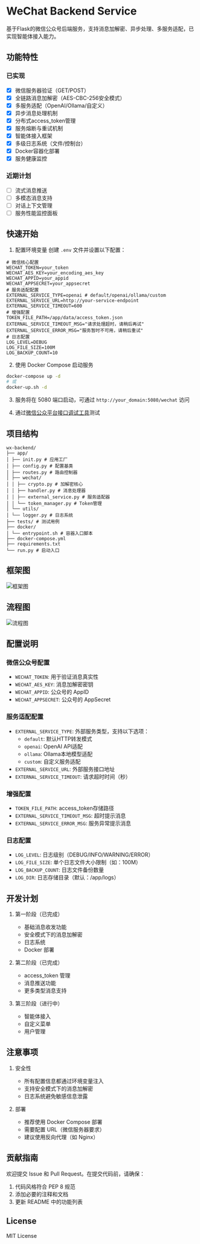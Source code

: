 # WeChat Backend Service

基于Flask的微信公众号后端服务，支持消息加解密、异步处理、多服务适配，已实现智能体接入能力。

## 功能特性

### 已实现
- [x] 微信服务器验证（GET/POST）
- [x] 全链路消息加解密（AES-CBC-256安全模式）
- [x] 多服务适配（OpenAI/Ollama/自定义）
- [x] 异步消息处理机制
- [x] 分布式access_token管理
- [x] 服务熔断与重试机制
- [x] 智能体接入框架
- [x] 多级日志系统（文件/控制台）
- [x] Docker容器化部署
- [x] 服务健康监控

### 近期计划
- [ ] 流式消息推送
- [ ] 多模态消息支持
- [ ] 对话上下文管理
- [ ] 服务性能监控面板

## 快速开始

1. 配置环境变量
创建 `.env` 文件并设置以下配置：

```env
# 微信核心配置
WECHAT_TOKEN=your_token
WECHAT_AES_KEY=your_encoding_aes_key
WECHAT_APPID=your_appid
WECHAT_APPSECRET=your_appsecret
# 服务适配配置
EXTERNAL_SERVICE_TYPE=openai # default/openai/ollama/custom
EXTERNAL_SERVICE_URL=http://your-service-endpoint
EXTERNAL_SERVICE_TIMEOUT=600
# 增强配置
TOKEN_FILE_PATH=/app/data/access_token.json
EXTERNAL_SERVICE_TIMEOUT_MSG="请求处理超时，请稍后再试"
EXTERNAL_SERVICE_ERROR_MSG="服务暂时不可用，请稍后重试"
# 日志配置
LOG_LEVEL=DEBUG
LOG_FILE_SIZE=100M
LOG_BACKUP_COUNT=10
```

2. 使用 Docker Compose 启动服务
```bash
docker-compose up -d
# 或
docker-up.sh -d
```

3. 服务将在 5080 端口启动，可通过 `http://your_domain:5080/wechat` 访问

4. 通过[微信公众平台接口调试工具](https://mp.weixin.qq.com/debug/)测试

## 项目结构

```
wx-backend/
├── app/
│ ├── init.py # 应用工厂
│ ├── config.py # 配置基类
│ ├── routes.py # 路由控制器
│ ├── wechat/
│ │ ├── crypto.py # 加解密核心
│ │ ├── handler.py # 消息处理器
│ │ ├── external_service.py # 服务适配器
│ │ └── token_manager.py # Token管理
│ └── utils/
│ └── logger.py # 日志系统
├── tests/ # 测试用例
├── docker/
│ └── entrypoint.sh # 容器入口脚本
├── docker-compose.yml
├── requirements.txt
└── run.py # 启动入口
```

## 框架图

![框架图](pictures/framework.png)

## 流程图

![流程图](pictures/progress.png)

## 配置说明

### 微信公众号配置
- `WECHAT_TOKEN`: 用于验证消息真实性
- `WECHAT_AES_KEY`: 消息加解密密钥
- `WECHAT_APPID`: 公众号的 AppID
- `WECHAT_APPSECRET`: 公众号的 AppSecret

### 服务适配配置
- `EXTERNAL_SERVICE_TYPE`: 外部服务类型，支持以下选项：
  - `default`: 默认HTTP转发模式
  - `openai`: OpenAI API适配
  - `ollama`: Ollama本地模型适配
  - `custom`: 自定义服务适配
- `EXTERNAL_SERVICE_URL`: 外部服务接口地址
- `EXTERNAL_SERVICE_TIMEOUT`: 请求超时时间（秒）

### 增强配置
- `TOKEN_FILE_PATH`: access_token存储路径
- `EXTERNAL_SERVICE_TIMEOUT_MSG`: 超时提示消息
- `EXTERNAL_SERVICE_ERROR_MSG`: 服务异常提示消息

### 日志配置
- `LOG_LEVEL`: 日志级别（DEBUG/INFO/WARNING/ERROR）
- `LOG_FILE_SIZE`: 单个日志文件大小限制（如：100M）
- `LOG_BACKUP_COUNT`: 日志文件备份数量
- `LOG_DIR`: 日志存储目录（默认：/app/logs）

## 开发计划

1. 第一阶段（已完成）
   - 基础消息收发功能
   - 安全模式下的消息加解密
   - 日志系统
   - Docker 部署

2. 第二阶段（已完成）
   - access_token 管理
   - 消息推送功能
   - 更多类型消息支持

3. 第三阶段（进行中）
   - 智能体接入
   - 自定义菜单
   - 用户管理

## 注意事项

1. 安全性
   - 所有配置信息都通过环境变量注入
   - 支持安全模式下的消息加解密
   - 日志系统避免敏感信息泄露

2. 部署
   - 推荐使用 Docker Compose 部署
   - 需要配置 URL（微信服务器要求）
   - 建议使用反向代理（如 Nginx）

## 贡献指南

欢迎提交 Issue 和 Pull Request。在提交代码前，请确保：
1. 代码风格符合 PEP 8 规范
2. 添加必要的注释和文档
3. 更新 README 中的功能列表

## License

MIT License